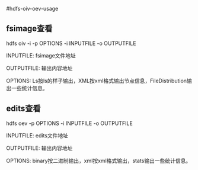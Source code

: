 #hdfs-oiv-oev-usage

## fsimage查看

hdfs oiv -i -p OPTIONS -i INPUTFILE -o OUTPUTFILE

INPUTFILE: fsimage文件地址

OUTPUTFILE: 输出内容地址

OPTIONS: Ls按ls的样子输出，XML按xml格式输出节点信息，FileDistribution输出一些统计信息。



## edits查看

hdfs oev -p OPTIONS -i INPUTFILE -o OUTPUTFILE

INPUTFILE: edits文件地址

OUTPUTFILE: 输出内容地址

OPTIONS: binary按二进制输出，xml按xml格式输出，stats输出一些统计信息。





















































